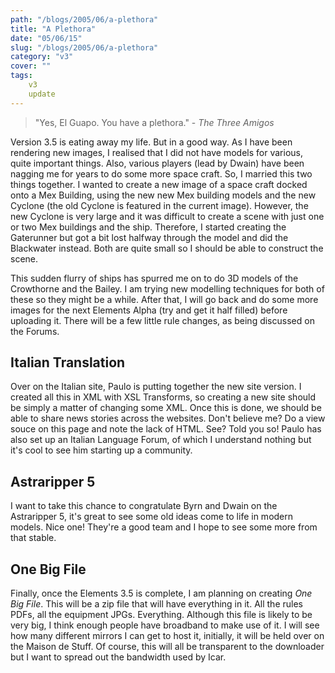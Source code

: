 ```yaml
---
path: "/blogs/2005/06/a-plethora"
title: "A Plethora"
date: "05/06/15"
slug: "/blogs/2005/06/a-plethora"
category: "v3"
cover: ""
tags:
    v3
    update
---
```

> "Yes, El Guapo. You have a plethora." - _The Three Amigos_

Version 3.5 is eating away my life. But in a good way. As I have been rendering new images, I realised that I did not have models for various, quite important things. Also, various players (lead by Dwain) have been nagging me for years to do some more space craft. So, I married this two things together. I wanted to create a new image of a space craft docked onto a Mex Building, using the new new Mex building models and the new Cyclone (the old Cyclone is featured in the current image). However, the new Cyclone is very large and it was difficult to create a scene with just one or two Mex buildings and the ship. Therefore, I started creating the Gaterunner but got a bit lost halfway through the model and did the Blackwater instead. Both are quite small so I should be able to construct the scene.

This sudden flurry of ships has spurred me on to do 3D models of the Crowthorne and the Bailey. I am trying new modelling techniques for both of these so they might be a while. After that, I will go back and do some more images for the next Elements Alpha (try and get it half filled) before uploading it. There will be a few little rule changes, as being discussed on the Forums.

## Italian Translation

Over on the Italian site, Paulo is putting together the new site version. I created all this in XML with XSL Transforms, so creating a new site should be simply a matter of changing some XML. Once this is done, we should be able to share news stories across the websites. Don't believe me? Do a view souce on this page and note the lack of HTML. See? Told you so! Paulo has also set up an Italian Language Forum, of which I understand nothing but it's cool to see him starting up a community.
 
## Astraripper 5

I want to take this chance to congratulate Byrn and Dwain on the Astraripper 5, it's great to see some old ideas come to life in modern models. Nice one! They're a good team and I hope to see some more from that stable.

## One Big File

Finally, once the Elements 3.5 is complete, I am planning on creating *One Big File*. This will be a zip file that will have everything in it. All the rules PDFs, all the equipment JPGs. Everything. Although this file is likely to be very big, I think enough people have broadband to make use of it. I will see how many different mirrors I can get to host it, initially, it will be held over on the Maison de Stuff. Of course, this will all be transparent to the downloader but I want to spread out the bandwidth used by Icar.